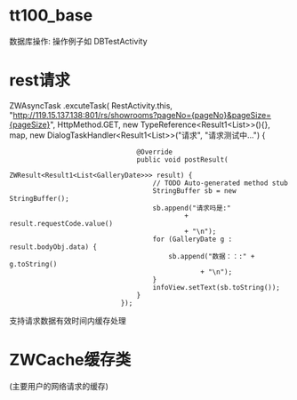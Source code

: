 tt100_base
==========
数据库操作:
操作例子如 DBTestActivity


rest请求
==========
ZWAsyncTask
						.excuteTask(
								RestActivity.this,
								"http://119.15.137.138:801/rs/showrooms?pageNo={pageNo}&pageSize={pageSize}",
								HttpMethod.GET,
								new TypeReference<Result1<List<GalleryDate>>>(){},
								map,
								new DialogTaskHandler<Result1<List<GalleryDate>>>("请求", "请求测试中...") {

									@Override
									public void postResult(
											ZWResult<Result1<List<GalleryDate>>> result) {
										// TODO Auto-generated method stub
										StringBuffer sb = new StringBuffer();
										sb.append("请求吗是:"
												+ result.requestCode.value()
												+ "\n");
										for (GalleryDate g : result.bodyObj.data) {
											sb.append("数据：：:" + g.toString()
													+ "\n");
										}
										infoView.setText(sb.toString());
									}
								});
支持请求数据有效时间内缓存处理

ZWCache缓存类
==========
(主要用户的网络请求的缓存)
